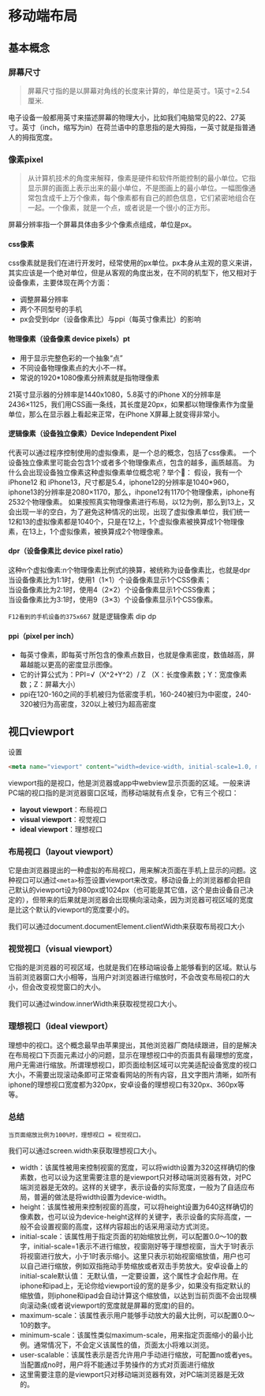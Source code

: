 # 移动端布局

## 基本概念

### 屏幕尺寸

> 屏幕尺寸指的是以屏幕对角线的长度来计算的，单位是英寸。1英寸=2.54厘米.

电子设备一般都用英寸来描述屏幕的物理大小，比如我们电脑常见的22、27英寸。英寸（inch，缩写为in）在荷兰语中的意思指的是大拇指，一英寸就是指普通人的拇指宽度。

### 像素pixel

> 从计算机技术的角度来解释，像素是硬件和软件所能控制的最小单位。它指显示屏的画面上表示出来的最小单位，不是图画上的最小单位。一幅图像通常包含成千上万个像素，每个像素都有自己的颜色信息，它们紧密地组合在一起。一个像素，就是一个点，或者说是一个很小的正方形。  

屏幕分辨率指一个屏幕具体由多少个像素点组成，单位是px。

#### css像素

css像素就是我们在进行开发时，经常使用的px单位。px本身从主观的意义来讲，其实应该是一个绝对单位，但是从客观的角度出发，在不同的机型下，他又相对于设备像素，主要体现在两个方面：

- 调整屏幕分辨率
- 两个不同型号的手机
- px会受到dpr（设备像素比）与ppi（每英寸像素比）的影响

#### 物理像素（设备像素 device pixels）pt

- 用于显示完整色彩的一个抽象“点”
- 不同设备物理像素点的大小不一样。  
- 常说的1920*1080像素分辨素就是指物理像素  
  
21英寸显示器的分辨率是1440x1080，5.8英寸的iPhone X的分辨率是2436×1125，我们用CSS画一条线，其长度是20px，如果都以物理像素作为度量单位，那么在显示器上看起来正常，在iPhone X屏幕上就变得非常小。

#### 逻辑像素（设备独立像素）Device Independent Pixel

代表可以通过程序控制使用的虚拟像素，是一个总的概念，包括了css像素。
一个设备独立像素里可能会包含1个或者多个物理像素点，包含的越多，画质越高。
为什么会出现设备独立像素这种虚拟像素单位概念呢？举个🌰：
假设，我有一个iPhone12 和 iPhone13，尺寸都是5.4，iphone12的分辨率是1040*960， iphone13的分辨率是2080×1170，那么，ihpone12有1170个物理像素，iphone有2532个物理像素。
如果按照真实物理像素进行布局，以12为例，那么到13上，又会出现一半的空白，为了避免这种情况的出现，出现了虚拟像素单位，我们统一12和13的虚拟像素都是1040个，只是在12上，1个虚拟像素被换算成1个物理像素，在13上，1个虚拟像素，被换算成2个物理像素。

#### dpr（设备像素比 device pixel ratio）

这种n个虚拟像素:n个物理像素比例式的换算，被统称为设备像素比，也就是dpr
当设备像素比为1:1时，使用1（1×1）个设备像素显示1个CSS像素；  
当设备像素比为2:1时，使用4（2×2）个设备像素显示1个CSS像素；  
当设备像素比为3:1时，使用9（3×3）个设备像素显示1个CSS像素。

`F12看到的手机设备的375x667` 就是逻辑像素 dip dp

#### ppi（pixel per inch）

- 每英寸像素，即每英寸所包含的像素点数目，也就是像素密度，数值越高，屏幕越能以更高的密度显示图像。  
- 它的计算公式为：PPI=√（X^2+Y^2）/ Z （X：长度像素数；Y：宽度像素数；Z：屏幕大小）
- ppi在120-160之间的手机被归为低密度手机，160-240被归为中密度，240-320被归为高密度，320以上被归为超高密度

## 视口viewport

设置

```html
<meta name="viewport" content="width=device-width, initial-scale=1.0, maximum-scale=1.0, user-scalable=no" />
```

viewport指的是视口，他是浏览器或app中webview显示页面的区域。一般来讲PC端的视口指的是浏览器窗口区域，而移动端就有点复杂，它有三个视口：

- **layout viewport**：布局视口
- **visual viewport**：视觉视口
- **ideal viewport**：理想视口

### 布局视口（layout viewport）

它是由浏览器提出的一种虚拟的布局视口，用来解决页面在手机上显示的问题。这种视口可以通过`<meta>`标签设置viewport来改变。移动设备上的浏览器都会把自己默认的viewport设为980px或1024px（也可能是其它值，这个是由设备自己决定的），但带来的后果就是浏览器会出现横向滚动条，因为浏览器可视区域的宽度是比这个默认的viewport的宽度要小的。

我们可以通过document.documentElement.clientWidth来获取布局视口大小

### 视觉视口（visual viewport）

它指的是浏览器的可视区域，也就是我们在移动端设备上能够看到的区域。默认与当前浏览器窗口大小相等，当用户对浏览器进行缩放时，不会改变布局视口的大小，但会改变视觉窗口的大小。  

我们可以通过window.innerWidth来获取视觉视口大小。

### 理想视口（ideal viewport）

理想中的视口。这个概念最早由苹果提出，其他浏览器厂商陆续跟进，目的是解决在布局视口下页面元素过小的问题，显示在理想视口中的页面具有最理想的宽度，用户无需进行缩放。所谓理想视口，即页面绘制区域可以完美适配设备宽度的视口大小，不需要出现滚动条即可正常查看网站的所有内容，且文字图片清晰，如所有iphone的理想视口宽度都为320px，安卓设备的理想视口有320px、360px等等。

### 总结

`当页面缩放比例为100%时，理想视口 = 视觉视口。`

我们可以通过screen.width来获取理想视口大小。

- width：该属性被用来控制视窗的宽度，可以将width设置为320这样确切的像素数，也可以设为这里需要注意的是viewport只对移动端浏览器有效，对PC端浏览器是无效的。这样的关键字，表示设备的实际宽度，一般为了自适应布局，普遍的做法是将width设置为device-width。
- height：该属性被用来控制视窗的高度，可以将height设置为640这样确切的像素数，也可以设为device-height这样的关键字，表示设备的实际高度，一般不会设置视窗的高度，这样内容超出的话采用滚动方式浏览。
- initial-scale：该属性用于指定页面的初始缩放比例，可以配置0.0～10的数字，initial-scale=1表示不进行缩放，视窗刚好等于理想视窗，当大于1时表示将视窗进行放大，小于1时表示缩小。这里只表示初始视窗缩放值，用户也可以自己进行缩放，例如双指拖动手势缩放或者双击手势放大。安卓设备上的initial-scale默认值： 无默认值，一定要设置，这个属性才会起作用。在iphone和ipad上，无论你给viewport设的宽的是多少，如果没有指定默认的缩放值，则iphone和ipad会自动计算这个缩放值，以达到当前页面不会出现横向滚动条(或者说viewport的宽度就是屏幕的宽度)的目的。
- maximum-scale：该属性表示用户能够手动放大的最大比例，可以配置0.0～10的数字。
- minimum-scale：该属性类似maximum-scale，用来指定页面缩小的最小比例。通常情况下，不会定义该属性的值，页面太小将难以浏览。
- user-scalable：该属性表示是否允许用户手动进行缩放，可配置no或者yes。当配置成no时，用户将不能通过手势操作的方式对页面进行缩放
- 这里需要注意的是viewport只对移动端浏览器有效，对PC端浏览器是无效的。
